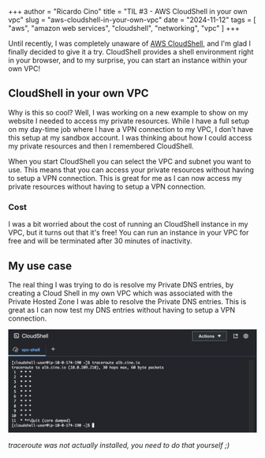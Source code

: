 +++
author = "Ricardo Cino"
title = "TIL #3 - AWS CloudShell in your own vpc"
slug = "aws-cloudshell-in-your-own-vpc"
date = "2024-11-12"
tags = [
    "aws",
    "amazon web services",
    "cloudshell",
    "networking",
    "vpc"
]
+++

Until recently, I was completely unaware of [AWS CloudShell](https://aws.amazon.com/cloudshell/), and I'm glad I finally decided to give it a try. CloudShell provides a shell environment right in your browser, and to my surprise, you can start an instance within your own VPC!

<!--more-->

## CloudShell in your own VPC

Why is this so cool? Well, I was working on a new example to show on my website I needed to access my private resources. While I have a full setup on my day-time job where I have a VPN connection to my VPC, I don't have this setup at my sandbox account. I was thinking about how I could access my private resources and then I remembered CloudShell.

When you start CloudShell you can select the VPC and subnet you want to use. This means that you can access your private resources without having to setup a VPN connection. This is great for me as I can now access my private resources without having to setup a VPN connection.

### Cost

I was a bit worried about the cost of running an CloudShell instance in my VPC, but it turns out that it's free! You can run an instance in your VPC for free and will be terminated after 30 minutes of inactivity.

## My use case

The real thing I was trying to do is resolve my Private DNS entries, by creating a Cloud Shell in my own VPC which was associated with the Private Hosted Zone I was able to resolve the Private DNS entries. This is great as I can now test my DNS entries without having to setup a VPN connection.

<img src="/img/2024/aws-cloudshell-in-your-own-vpc/cloudshell-traceroute.png" alt="CloudShell example with traceroute to private dns record">

_traceroute was not actually installed, you need to do that yourself ;)_
